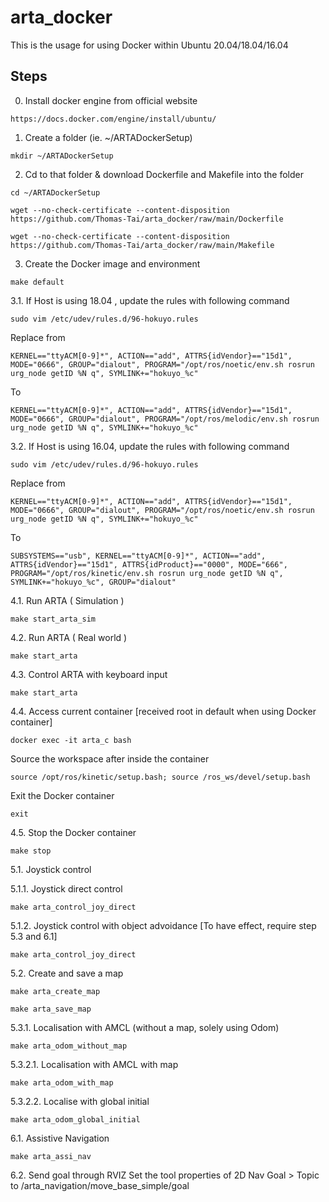# arta_docker

This is the usage for using Docker within Ubuntu 20.04/18.04/16.04

## Steps

0. Install docker engine from official website
```
https://docs.docker.com/engine/install/ubuntu/
```
1. Create a folder (ie. ~/ARTADockerSetup) 
```
mkdir ~/ARTADockerSetup
```
2. Cd to that folder & download Dockerfile and Makefile into the folder
```
cd ~/ARTADockerSetup
  
wget --no-check-certificate --content-disposition https://github.com/Thomas-Tai/arta_docker/raw/main/Dockerfile
  
wget --no-check-certificate --content-disposition https://github.com/Thomas-Tai/arta_docker/raw/main/Makefile
```
3. Create the Docker image and environment
```
make default
```  
3.1. If Host is using 18.04 , update the rules with following command 
```  
sudo vim /etc/udev/rules.d/96-hokuyo.rules
```    
  Replace from
```    
KERNEL=="ttyACM[0-9]*", ACTION=="add", ATTRS{idVendor}=="15d1", MODE="0666", GROUP="dialout", PROGRAM="/opt/ros/noetic/env.sh rosrun urg_node getID %N q", SYMLINK+="hokuyo_%c"
```    
  To
```    
KERNEL=="ttyACM[0-9]*", ACTION=="add", ATTRS{idVendor}=="15d1", MODE="0666", GROUP="dialout", PROGRAM="/opt/ros/melodic/env.sh rosrun urg_node getID %N q", SYMLINK+="hokuyo_%c"
```    
  3.2. If Host is using 16.04, update the rules with following command 
```  
sudo vim /etc/udev/rules.d/96-hokuyo.rules
```        
  Replace from
```    
KERNEL=="ttyACM[0-9]*", ACTION=="add", ATTRS{idVendor}=="15d1", MODE="0666", GROUP="dialout", PROGRAM="/opt/ros/noetic/env.sh rosrun urg_node getID %N q", SYMLINK+="hokuyo_%c"
```    
  To
```    
SUBSYSTEMS=="usb", KERNEL=="ttyACM[0-9]*", ACTION=="add", ATTRS{idVendor}=="15d1", ATTRS{idProduct}=="0000", MODE="666", PROGRAM="/opt/ros/kinetic/env.sh rosrun urg_node getID %N q", SYMLINK+="hokuyo_%c", GROUP="dialout"
```
  
4.1. Run ARTA ( Simulation )
```
make start_arta_sim
```
4.2. Run ARTA ( Real world )
```
make start_arta
```  
4.3. Control ARTA with keyboard input
```
make start_arta
```  
4.4. Access current container [received root in default when using Docker container]
```
docker exec -it arta_c bash
```
  Source the workspace after inside the container
```
source /opt/ros/kinetic/setup.bash; source /ros_ws/devel/setup.bash
```
  Exit the Docker container
```
exit
```
4.5. Stop the Docker container
```
make stop
```
5.1. Joystick control

5.1.1. Joystick direct control
```
make arta_control_joy_direct
```
5.1.2. Joystick control with object advoidance [To have effect, require step 5.3 and 6.1]
```
make arta_control_joy_direct
```
5.2. Create and save a map
```
make arta_create_map

make arta_save_map
```
5.3.1. Localisation with AMCL (without a map, solely using Odom)
```
make arta_odom_without_map
```
5.3.2.1. Localisation with AMCL with map
```
make arta_odom_with_map
```
5.3.2.2. Localise with global initial
```
make arta_odom_global_initial
```
6.1. Assistive Navigation
```
make arta_assi_nav
```
6.2. Send goal through RVIZ
  Set the tool properties of 2D Nav Goal > Topic to /arta_navigation/move_base_simple/goal
